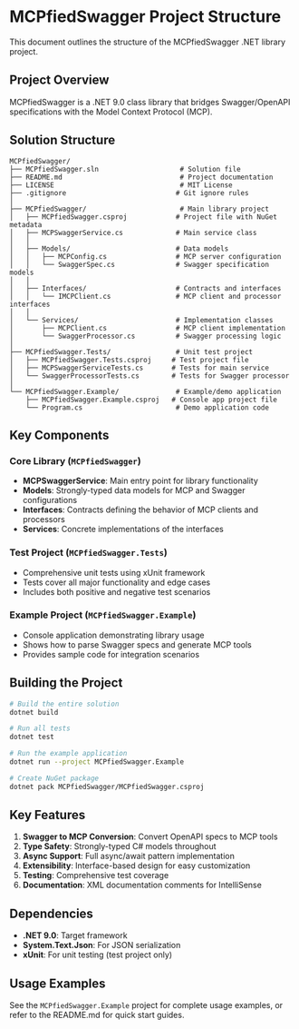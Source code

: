 # MCPfiedSwagger Project Structure

This document outlines the structure of the MCPfiedSwagger .NET library project.

## Project Overview

MCPfiedSwagger is a .NET 9.0 class library that bridges Swagger/OpenAPI specifications with the Model Context Protocol (MCP).

## Solution Structure

```
MCPfiedSwagger/
├── MCPfiedSwagger.sln                    # Solution file
├── README.md                             # Project documentation
├── LICENSE                               # MIT License
├── .gitignore                           # Git ignore rules
│
├── MCPfiedSwagger/                       # Main library project
│   ├── MCPfiedSwagger.csproj            # Project file with NuGet metadata
│   ├── MCPSwaggerService.cs             # Main service class
│   │
│   ├── Models/                          # Data models
│   │   ├── MCPConfig.cs                 # MCP server configuration
│   │   └── SwaggerSpec.cs               # Swagger specification models
│   │
│   ├── Interfaces/                      # Contracts and interfaces
│   │   └── IMCPClient.cs                # MCP client and processor interfaces
│   │
│   └── Services/                        # Implementation classes
│       ├── MCPClient.cs                 # MCP client implementation
│       └── SwaggerProcessor.cs          # Swagger processing logic
│
├── MCPfiedSwagger.Tests/                # Unit test project
│   ├── MCPfiedSwagger.Tests.csproj     # Test project file
│   ├── MCPSwaggerServiceTests.cs       # Tests for main service
│   └── SwaggerProcessorTests.cs        # Tests for Swagger processor
│
└── MCPfiedSwagger.Example/              # Example/demo application
    ├── MCPfiedSwagger.Example.csproj   # Console app project file
    └── Program.cs                       # Demo application code
```

## Key Components

### Core Library (`MCPfiedSwagger`)

- **MCPSwaggerService**: Main entry point for library functionality
- **Models**: Strongly-typed data models for MCP and Swagger configurations
- **Interfaces**: Contracts defining the behavior of MCP clients and processors
- **Services**: Concrete implementations of the interfaces

### Test Project (`MCPfiedSwagger.Tests`)

- Comprehensive unit tests using xUnit framework
- Tests cover all major functionality and edge cases
- Includes both positive and negative test scenarios

### Example Project (`MCPfiedSwagger.Example`)

- Console application demonstrating library usage
- Shows how to parse Swagger specs and generate MCP tools
- Provides sample code for integration scenarios

## Building the Project

```bash
# Build the entire solution
dotnet build

# Run all tests
dotnet test

# Run the example application
dotnet run --project MCPfiedSwagger.Example

# Create NuGet package
dotnet pack MCPfiedSwagger/MCPfiedSwagger.csproj
```

## Key Features

1. **Swagger to MCP Conversion**: Convert OpenAPI specs to MCP tools
2. **Type Safety**: Strongly-typed C# models throughout
3. **Async Support**: Full async/await pattern implementation
4. **Extensibility**: Interface-based design for easy customization
5. **Testing**: Comprehensive test coverage
6. **Documentation**: XML documentation comments for IntelliSense

## Dependencies

- **.NET 9.0**: Target framework
- **System.Text.Json**: For JSON serialization
- **xUnit**: For unit testing (test project only)

## Usage Examples

See the `MCPfiedSwagger.Example` project for complete usage examples, or refer to the README.md for quick start guides.
